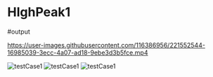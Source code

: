 # HIghPeak1
#output


https://user-images.githubusercontent.com/116386956/221552544-16985039-3ecc-4a07-ad18-9ebe3d3b5fce.mp4

![testCase1](https://user-images.githubusercontent.com/116386956/221552637-1155130d-2624-43e3-a8d8-3ccc4920051b.png)
![testCase1](https://user-images.githubusercontent.com/116386956/221552646-dbf8d86c-97c9-4c9a-8d48-580cfb7bfd8c.png)
![testCase1](https://user-images.githubusercontent.com/116386956/221552659-799a6197-c6e5-438f-a5ce-5c209cbb02ca.png)

